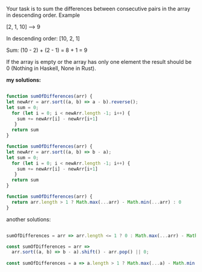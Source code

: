 Your task is to sum the differences between consecutive pairs in the array in descending order.
Example

[2, 1, 10]  -->  9

In descending order: [10, 2, 1]

Sum: (10 - 2) + (2 - 1) = 8 + 1 = 9

If the array is empty or the array has only one element the result should be 0 (Nothing in Haskell, None in Rust).

**my solutions:**

```js

function sumOfDifferences(arr) {
let newArr = arr.sort((a, b) => a - b).reverse();
let sum = 0;
  for (let i = 0; i < newArr.length -1; i++) {
    sum += newArr[i] - newArr[i+1]
   }
  return sum
}

function sumOfDifferences(arr) {
let newArr = arr.sort((a, b) => b - a);
let sum = 0;
  for (let i = 0; i < newArr.length -1; i++) {
    sum += newArr[i] - newArr[i+1]
   }
  return sum
}

function sumOfDifferences(arr) {
  return arr.length > 1 ? Math.max(...arr) - Math.min(...arr) : 0
}

```
 
another solutions:

```js 

sumOfDifferences = arr => arr.length <= 1 ? 0 : Math.max(...arr) - Math.min(...arr);

const sumOfDifferences = arr =>
  arr.sort((a, b) => b - a).shift() - arr.pop() || 0;
  
const sumOfDifferences = a => a.length > 1 ? Math.max(...a) - Math.min(...a) : 0

```
